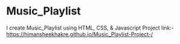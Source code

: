 # Music_Playlist
I create Music_Playlist using HTML, CSS, & Javascript
Project link:-  https://himansheekhakre.github.io/Music_Playlist-Project-/

